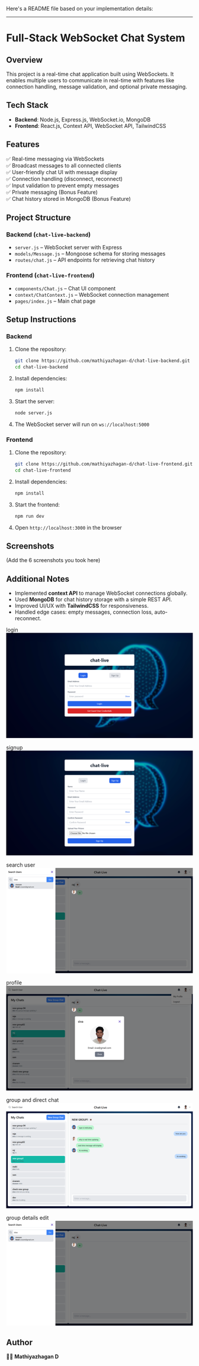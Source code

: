 Here's a README file based on your implementation details:  

---

# Full-Stack WebSocket Chat System  

## Overview  
This project is a real-time chat application built using WebSockets. It enables multiple users to communicate in real-time with features like connection handling, message validation, and optional private messaging.  

## Tech Stack  
- **Backend**: Node.js, Express.js, WebSocket.io, MongoDB  
- **Frontend**: React.js, Context API, WebSocket API, TailwindCSS  

## Features  
✅ Real-time messaging via WebSockets  
✅ Broadcast messages to all connected clients  
✅ User-friendly chat UI with message display  
✅ Connection handling (disconnect, reconnect)  
✅ Input validation to prevent empty messages  
✅ Private messaging (Bonus Feature)  
✅ Chat history stored in MongoDB (Bonus Feature)  

## Project Structure  
### Backend (`chat-live-backend`)  
- `server.js` – WebSocket server with Express  
- `models/Message.js` – Mongoose schema for storing messages  
- `routes/chat.js` – API endpoints for retrieving chat history  

### Frontend (`chat-live-frontend`)  
- `components/Chat.js` – Chat UI component  
- `context/ChatContext.js` – WebSocket connection management  
- `pages/index.js` – Main chat page  

## Setup Instructions  
### Backend  
1. Clone the repository:  
   ```bash
   git clone https://github.com/mathiyazhagan-d/chat-live-backend.git
   cd chat-live-backend
   ```  
2. Install dependencies:  
   ```bash
   npm install
   ```  
3. Start the server:  
   ```bash
   node server.js
   ```  
4. The WebSocket server will run on `ws://localhost:5000`  

### Frontend  
1. Clone the repository:  
   ```bash
   git clone https://github.com/mathiyazhagan-d/chat-live-frontend.git
   cd chat-live-frontend
   ```  
2. Install dependencies:  
   ```bash
   npm install
   ```  
3. Start the frontend:  
   ```bash
   npm run dev
   ```  
4. Open `http://localhost:3000` in the browser  

## Screenshots  
(Add the 6 screenshots you took here)  

## Additional Notes  
- Implemented **context API** to manage WebSocket connections globally.  
- Used **MongoDB** for chat history storage with a simple REST API.  
- Improved UI/UX with **TailwindCSS** for responsiveness.  
- Handled edge cases: empty messages, connection loss, auto-reconnect.  

login
<img src="./public/screenshot/img (1).png" alt="ans-1">

signup
<img src="./public/screenshot/img (2).png" alt="ans-2">

search user
<img src="./public/screenshot/img (6).png" alt="ans-6">

profile
<img src="./public/screenshot/img (4).png" alt="ans-4">

group and direct chat
<img src="./public/screenshot/img (3).png" alt="ans-3">

group details edit
<img src="./public/screenshot/img (6).png" alt="ans-6">

## Author  
👨‍💻 **Mathiyazhagan D**  

